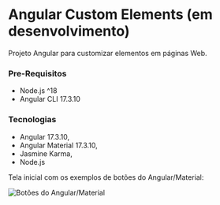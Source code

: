 # Angular Custom Elements (em desenvolvimento)

Projeto Angular para customizar elementos em páginas Web.

### Pre-Requisitos
- Node.js ^18
- Angular CLI 17.3.10

### Tecnologias

- Angular 17.3.10, 
- Angular Material 17.3.10,
- Jasmine Karma,
- Node.js


Tela inicial com os exemplos de botões do Angular/Material:

![Botões do Angular/Material](./assets/angular-material-buttons-example.PNG)


